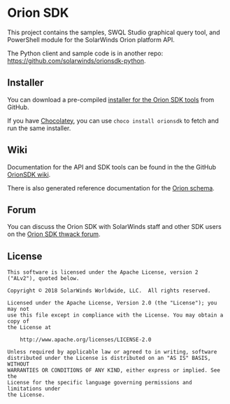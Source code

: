 # Orion SDK

This project contains the samples, SWQL Studio graphical query tool, and PowerShell module for the SolarWinds Orion platform API.

The Python client and sample code is in another repo: https://github.com/solarwinds/orionsdk-python.

## Installer

You can download a pre-compiled [installer for the Orion SDK tools](https://github.com/solarwinds/OrionSDK/releases) from GitHub.

If you have [Chocolatey](https://chocolatey.org/), you can use `choco install orionsdk` to fetch and run the same installer.

## Wiki

Documentation for the API and SDK tools can be found in the the GitHub [OrionSDK wiki](https://github.com/solarwinds/OrionSDK/wiki).

There is also generated reference documentation for the [Orion schema](http://solarwinds.github.io/OrionSDK/).

## Forum

You can discuss the Orion SDK with SolarWinds staff and other SDK users on the [Orion SDK thwack forum](https://thwack.solarwinds.com/community/labs_tht/orion-sdk).

## License

	This software is licensed under the Apache License, version 2 ("ALv2"), quoted below.

	Copyright © 2018 SolarWinds Worldwide, LLC.  All rights reserved.

	Licensed under the Apache License, Version 2.0 (the "License"); you may not
	use this file except in compliance with the License. You may obtain a copy of
	the License at

	    http://www.apache.org/licenses/LICENSE-2.0

	Unless required by applicable law or agreed to in writing, software
	distributed under the License is distributed on an "AS IS" BASIS, WITHOUT
	WARRANTIES OR CONDITIONS OF ANY KIND, either express or implied. See the
	License for the specific language governing permissions and limitations under
	the License.

